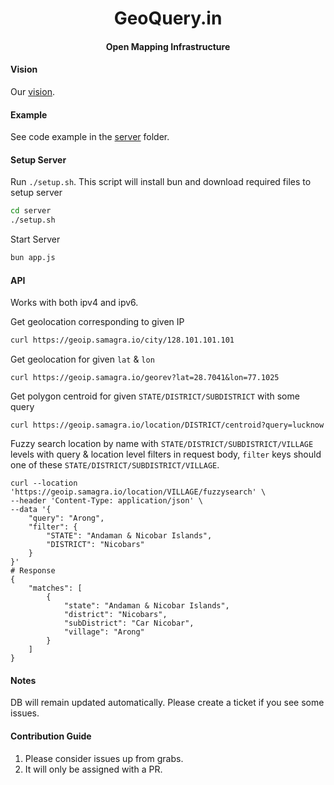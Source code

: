 <h1 align="center">GeoQuery.in</h1>
<h4 align="center">Open Mapping Infrastructure</h4>

#### Vision
Our [vision](./vision.md).

#### Example
See code example in the [server](./server/app.js) folder.

#### Setup Server

Run `./setup.sh`. This script will install bun and download required files to setup server
```sh
cd server
./setup.sh
```

Start Server
```sh
bun app.js
```

#### API
Works with both ipv4 and ipv6.

Get geolocation corresponding to given IP
```sh
curl https://geoip.samagra.io/city/128.101.101.101
```

Get geolocation for given `lat` & `lon`
```shell
curl https://geoip.samagra.io/georev?lat=28.7041&lon=77.1025
```

Get polygon centroid for given `STATE/DISTRICT/SUBDISTRICT` with some query
```shell
curl https://geoip.samagra.io/location/DISTRICT/centroid?query=lucknow
```

Fuzzy search location by name with `STATE/DISTRICT/SUBDISTRICT/VILLAGE` levels with query & location level filters in request body, `filter` keys should one of these `STATE/DISTRICT/SUBDISTRICT/VILLAGE`.
```shell
curl --location 'https://geoip.samagra.io/location/VILLAGE/fuzzysearch' \
--header 'Content-Type: application/json' \
--data '{
    "query": "Arong",
    "filter": {
        "STATE": "Andaman & Nicobar Islands",
        "DISTRICT": "Nicobars"
    }
}'
# Response
{
    "matches": [
        {
            "state": "Andaman & Nicobar Islands",
            "district": "Nicobars",
            "subDistrict": "Car Nicobar",
            "village": "Arong"
        }
    ]
}
```
#### Notes

DB will remain updated automatically. Please create a ticket if you see some issues.


#### Contribution Guide
1. Please consider issues up from grabs.
2. It will only be assigned with a PR.
